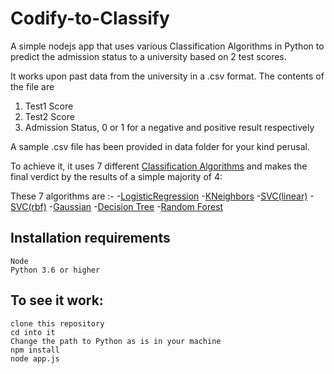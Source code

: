 # Codify-to-Classify
A simple nodejs app that uses various Classification Algorithms in Python to predict the admission status to a university based on 2 test scores.

It works upon past data from the university in a .csv format. The contents of the file are

1. Test1 Score
2. Test2 Score
3. Admission Status, 0 or 1 for a negative and positive result respectively


A sample .csv file has been provided in data folder for your kind perusal.

To achieve it, it uses 7 different [Classification Algorithms](http://dataaspirant.com/2016/09/24/classification-clustering-alogrithms/) and makes the final verdict by the results of a simple majority of 4:

These 7 algorithms are :-
-[LogisticRegression](https://en.wikipedia.org/wiki/Logistic_regression)
-[KNeighbors](https://en.wikipedia.org/wiki/K-nearest_neighbors_algorithm)
-[SVC(linear)](https://en.wikipedia.org/wiki/Support_vector_machine)
-[SVC(rbf)](https://en.wikipedia.org/wiki/Support_vector_machine)
-[Gaussian](https://en.wikipedia.org/wiki/Naive_Bayes_classifier)
-[Decision Tree](http://www.saedsayad.com/decision_tree.htm) 
-[Random Forest](https://www.stat.berkeley.edu/~breiman/RandomForests/cc_home.htm)

## Installation requirements
```
Node
Python 3.6 or higher
```

## To see it work:
```
clone this repository
cd into it
Change the path to Python as is in your machine
npm install
node app.js
```
